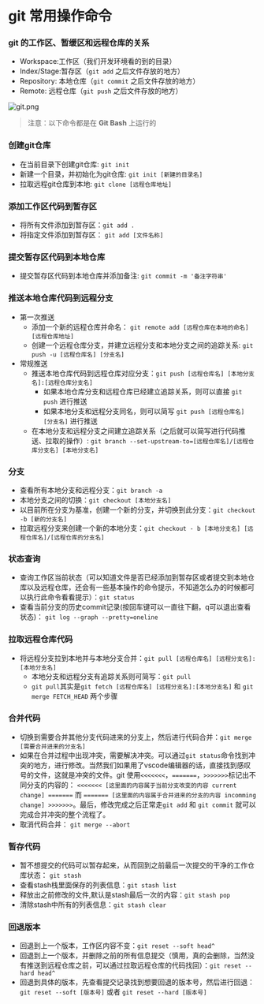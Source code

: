 # git 常用操作命令

### git 的工作区、暂缓区和远程仓库的关系
- Workspace:工作区（我们开发环境看的到的目录）
- Index/Stage:暂存区（`git add` 之后文件存放的地方）
- Repository: 本地仓库（`git commit` 之后文件存放的地方）
- Remote: 远程仓库（`git push` 之后文件存放的地方）

![git.png](https://p3-juejin.byteimg.com/tos-cn-i-k3u1fbpfcp/146537651ec040f29c15f5983ac3a64e~tplv-k3u1fbpfcp-watermark.image?)

> 注意：以下命令都是在 **Git Bash** 上运行的

### 创建git仓库
- 在当前目录下创建git仓库: `git init` 
- 新建一个目录，并初始化为git仓库: `git init [新建的目录名]` 
- 拉取远程git仓库到本地: `git clone [远程仓库地址]`

### 添加工作区代码到暂存区
- 将所有文件添加到暂存区：`git add .`
- 将指定文件添加到暂存区： `git add [文件名称]`

### 提交暂存区代码到本地仓库
- 提交暂存区代码到本地仓库并添加备注: `git commit -m '备注字符串'`

### 推送本地仓库代码到远程分支
- 第一次推送
  + 添加一个新的远程仓库并命名： `git remote add [远程仓库在本地的命名] [远程仓库地址]`
  + 创建一个远程仓库分支，并建立远程分支和本地分支之间的追踪关系: `git push -u [远程仓库名] [分支名]`
- 常规推送
  + 推送本地仓库代码到远程仓库对应分支：`git push [远程仓库名] [本地分支名]:[远程仓库分支名]`
    - 如果本地仓库分支和远程仓库已经建立追踪关系，则可以直接 `git push` 进行推送
    - 如果本地分支和远程分支同名，则可以简写 `git push [远程仓库名] [分支名]` 进行推送
  + 在本地分支和远程分支之间建立追踪关系（之后就可以简写进行代码推送、拉取的操作）: `git branch --set-upstream-to=[远程仓库名]/[远程仓库分支名] [本地分支名]`

### 分支
- 查看所有本地分支和远程分支：`git branch -a`
- 本地分支之间的切换：`git checkout [本地分支名]`
- 以目前所在分支为基准，创建一个新的分支，并切换到此分支：`git checkout -b [新的分支名]`
- 拉取远程分支来创建一个新的本地分支：`git checkout - b [本地分支名] [远程仓库名]/[远程仓库的分支名]`

### 状态查询
- 查询工作区当前状态（可以知道文件是否已经添加到暂存区或者提交到本地仓库以及远程仓库，还会有一些基本操作的命令提示，不知道怎么办的时候都可以执行此命令看看提示）：`git status`
- 查看当前分支的历史commit记录(按回车键可以一直往下翻，q可以退出查看状态)： `git log --graph --pretty=oneline`

### 拉取远程仓库代码
- 将远程分支拉到本地并与本地分支合并：`git pull [远程仓库名] [远程分支名]:[本地分支名]`
  + 本地分支和远程分支有追踪关系则可简写：`git pull`
  + `git pull`其实是`git fetch [远程仓库名] [远程分支名]:[本地分支名]` 和 `git merge FETCH_HEAD` 两个步骤

### 合并代码
- 切换到需要合并其他分支代码进来的分支上，然后进行代码合并：`git merge [需要合并进来的分支名]`
- 如果在合并过程中出现冲突，需要解决冲突。可以通过`git status`命令找到冲突的地方，进行修改。当然我们如果用了vscode编辑器的话，直接找到感叹号的文件，这就是冲突的文件。git 使用`<<<<<<<`，`=======`，`>>>>>>>`标记出不同分支的内容的： `<<<<<<< [这里面的内容属于当前分支改变的内容 current change] =======` 而 `======= [这里面的内容属于合并进来的分支的内容 incomming change] >>>>>>>`。最后，修改完成之后正常走`git add` 和 `git commit` 就可以完成合并冲突的整个流程了。
- 取消代码合并： `git merge --abort`

### 暂存代码
+ 暂不想提交的代码可以暂存起来，从而回到之前最后一次提交的干净的工作仓库状态： `git stash`
+ 查看stash栈里面保存的列表信息：`git stash list`
+ 释放出之前修改的文件,默认是stash最后一次的内容：`git stash pop`
+ 清除stash中所有的列表信息：`git stash clear`

### 回退版本
+ 回退到上一个版本，工作区内容不变：`git reset --soft head^`
+ 回退到上一个版本，并删除之前的所有信息提交（慎用，真的会删除，当然没有推送到远程仓库之前，可以通过拉取远程仓库的代码找回）：`git reset --hard head^`
+ 回退到具体的版本，先查看提交记录找到想要回退的版本号，然后进行回退： `git reset --soft [版本号]` 或者 `git reset --hard [版本号]`
